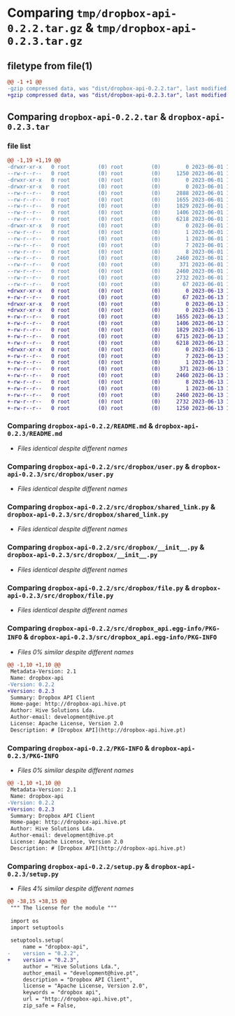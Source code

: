 # Comparing `tmp/dropbox-api-0.2.2.tar.gz` & `tmp/dropbox-api-0.2.3.tar.gz`

## filetype from file(1)

```diff
@@ -1 +1 @@
-gzip compressed data, was "dist/dropbox-api-0.2.2.tar", last modified: Thu Jun  1 10:18:09 2023, max compression
+gzip compressed data, was "dist/dropbox-api-0.2.3.tar", last modified: Tue Jun 13 16:11:33 2023, max compression
```

## Comparing `dropbox-api-0.2.2.tar` & `dropbox-api-0.2.3.tar`

### file list

```diff
@@ -1,19 +1,19 @@
-drwxr-xr-x   0 root         (0) root         (0)        0 2023-06-01 10:18:09.000000 dropbox-api-0.2.2/
--rw-r--r--   0 root         (0) root         (0)     1250 2023-06-01 10:18:03.000000 dropbox-api-0.2.2/README.md
-drwxr-xr-x   0 root         (0) root         (0)        0 2023-06-01 10:18:09.000000 dropbox-api-0.2.2/src/
-drwxr-xr-x   0 root         (0) root         (0)        0 2023-06-01 10:18:09.000000 dropbox-api-0.2.2/src/dropbox/
--rw-r--r--   0 root         (0) root         (0)     2888 2023-06-01 10:18:03.000000 dropbox-api-0.2.2/src/dropbox/base.py
--rw-r--r--   0 root         (0) root         (0)     1655 2023-06-01 10:18:03.000000 dropbox-api-0.2.2/src/dropbox/user.py
--rw-r--r--   0 root         (0) root         (0)     1829 2023-06-01 10:18:03.000000 dropbox-api-0.2.2/src/dropbox/shared_link.py
--rw-r--r--   0 root         (0) root         (0)     1406 2023-06-01 10:18:03.000000 dropbox-api-0.2.2/src/dropbox/__init__.py
--rw-r--r--   0 root         (0) root         (0)     6218 2023-06-01 10:18:03.000000 dropbox-api-0.2.2/src/dropbox/file.py
-drwxr-xr-x   0 root         (0) root         (0)        0 2023-06-01 10:18:09.000000 dropbox-api-0.2.2/src/dropbox_api.egg-info/
--rw-r--r--   0 root         (0) root         (0)        1 2023-06-01 10:18:09.000000 dropbox-api-0.2.2/src/dropbox_api.egg-info/dependency_links.txt
--rw-r--r--   0 root         (0) root         (0)        1 2023-06-01 10:18:05.000000 dropbox-api-0.2.2/src/dropbox_api.egg-info/not-zip-safe
--rw-r--r--   0 root         (0) root         (0)        7 2023-06-01 10:18:09.000000 dropbox-api-0.2.2/src/dropbox_api.egg-info/requires.txt
--rw-r--r--   0 root         (0) root         (0)        8 2023-06-01 10:18:09.000000 dropbox-api-0.2.2/src/dropbox_api.egg-info/top_level.txt
--rw-r--r--   0 root         (0) root         (0)     2460 2023-06-01 10:18:09.000000 dropbox-api-0.2.2/src/dropbox_api.egg-info/PKG-INFO
--rw-r--r--   0 root         (0) root         (0)      371 2023-06-01 10:18:09.000000 dropbox-api-0.2.2/src/dropbox_api.egg-info/SOURCES.txt
--rw-r--r--   0 root         (0) root         (0)     2460 2023-06-01 10:18:09.000000 dropbox-api-0.2.2/PKG-INFO
--rw-r--r--   0 root         (0) root         (0)     2732 2023-06-01 10:18:03.000000 dropbox-api-0.2.2/setup.py
--rw-r--r--   0 root         (0) root         (0)       67 2023-06-01 10:18:09.000000 dropbox-api-0.2.2/setup.cfg
+drwxr-xr-x   0 root         (0) root         (0)        0 2023-06-13 16:11:33.000000 dropbox-api-0.2.3/
+-rw-r--r--   0 root         (0) root         (0)       67 2023-06-13 16:11:33.000000 dropbox-api-0.2.3/setup.cfg
+drwxr-xr-x   0 root         (0) root         (0)        0 2023-06-13 16:11:33.000000 dropbox-api-0.2.3/src/
+drwxr-xr-x   0 root         (0) root         (0)        0 2023-06-13 16:11:33.000000 dropbox-api-0.2.3/src/dropbox/
+-rw-r--r--   0 root         (0) root         (0)     1655 2023-06-13 16:11:27.000000 dropbox-api-0.2.3/src/dropbox/user.py
+-rw-r--r--   0 root         (0) root         (0)     1406 2023-06-13 16:11:27.000000 dropbox-api-0.2.3/src/dropbox/__init__.py
+-rw-r--r--   0 root         (0) root         (0)     1829 2023-06-13 16:11:27.000000 dropbox-api-0.2.3/src/dropbox/shared_link.py
+-rw-r--r--   0 root         (0) root         (0)     6715 2023-06-13 16:11:27.000000 dropbox-api-0.2.3/src/dropbox/base.py
+-rw-r--r--   0 root         (0) root         (0)     6218 2023-06-13 16:11:27.000000 dropbox-api-0.2.3/src/dropbox/file.py
+drwxr-xr-x   0 root         (0) root         (0)        0 2023-06-13 16:11:33.000000 dropbox-api-0.2.3/src/dropbox_api.egg-info/
+-rw-r--r--   0 root         (0) root         (0)        7 2023-06-13 16:11:33.000000 dropbox-api-0.2.3/src/dropbox_api.egg-info/requires.txt
+-rw-r--r--   0 root         (0) root         (0)        1 2023-06-13 16:11:33.000000 dropbox-api-0.2.3/src/dropbox_api.egg-info/dependency_links.txt
+-rw-r--r--   0 root         (0) root         (0)      371 2023-06-13 16:11:33.000000 dropbox-api-0.2.3/src/dropbox_api.egg-info/SOURCES.txt
+-rw-r--r--   0 root         (0) root         (0)     2460 2023-06-13 16:11:33.000000 dropbox-api-0.2.3/src/dropbox_api.egg-info/PKG-INFO
+-rw-r--r--   0 root         (0) root         (0)        8 2023-06-13 16:11:33.000000 dropbox-api-0.2.3/src/dropbox_api.egg-info/top_level.txt
+-rw-r--r--   0 root         (0) root         (0)        1 2023-06-13 16:11:29.000000 dropbox-api-0.2.3/src/dropbox_api.egg-info/not-zip-safe
+-rw-r--r--   0 root         (0) root         (0)     2460 2023-06-13 16:11:33.000000 dropbox-api-0.2.3/PKG-INFO
+-rw-r--r--   0 root         (0) root         (0)     2732 2023-06-13 16:11:27.000000 dropbox-api-0.2.3/setup.py
+-rw-r--r--   0 root         (0) root         (0)     1250 2023-06-13 16:11:27.000000 dropbox-api-0.2.3/README.md
```

### Comparing `dropbox-api-0.2.2/README.md` & `dropbox-api-0.2.3/README.md`

 * *Files identical despite different names*

### Comparing `dropbox-api-0.2.2/src/dropbox/user.py` & `dropbox-api-0.2.3/src/dropbox/user.py`

 * *Files identical despite different names*

### Comparing `dropbox-api-0.2.2/src/dropbox/shared_link.py` & `dropbox-api-0.2.3/src/dropbox/shared_link.py`

 * *Files identical despite different names*

### Comparing `dropbox-api-0.2.2/src/dropbox/__init__.py` & `dropbox-api-0.2.3/src/dropbox/__init__.py`

 * *Files identical despite different names*

### Comparing `dropbox-api-0.2.2/src/dropbox/file.py` & `dropbox-api-0.2.3/src/dropbox/file.py`

 * *Files identical despite different names*

### Comparing `dropbox-api-0.2.2/src/dropbox_api.egg-info/PKG-INFO` & `dropbox-api-0.2.3/src/dropbox_api.egg-info/PKG-INFO`

 * *Files 0% similar despite different names*

```diff
@@ -1,10 +1,10 @@
 Metadata-Version: 2.1
 Name: dropbox-api
-Version: 0.2.2
+Version: 0.2.3
 Summary: Dropbox API Client
 Home-page: http://dropbox-api.hive.pt
 Author: Hive Solutions Lda.
 Author-email: development@hive.pt
 License: Apache License, Version 2.0
 Description: # [Dropbox API](http://dropbox-api.hive.pt)
```

### Comparing `dropbox-api-0.2.2/PKG-INFO` & `dropbox-api-0.2.3/PKG-INFO`

 * *Files 0% similar despite different names*

```diff
@@ -1,10 +1,10 @@
 Metadata-Version: 2.1
 Name: dropbox-api
-Version: 0.2.2
+Version: 0.2.3
 Summary: Dropbox API Client
 Home-page: http://dropbox-api.hive.pt
 Author: Hive Solutions Lda.
 Author-email: development@hive.pt
 License: Apache License, Version 2.0
 Description: # [Dropbox API](http://dropbox-api.hive.pt)
```

### Comparing `dropbox-api-0.2.2/setup.py` & `dropbox-api-0.2.3/setup.py`

 * *Files 4% similar despite different names*

```diff
@@ -38,15 +38,15 @@
 """ The license for the module """
 
 import os
 import setuptools
 
 setuptools.setup(
     name = "dropbox-api",
-    version = "0.2.2",
+    version = "0.2.3",
     author = "Hive Solutions Lda.",
     author_email = "development@hive.pt",
     description = "Dropbox API Client",
     license = "Apache License, Version 2.0",
     keywords = "dropbox api",
     url = "http://dropbox-api.hive.pt",
     zip_safe = False,
```

